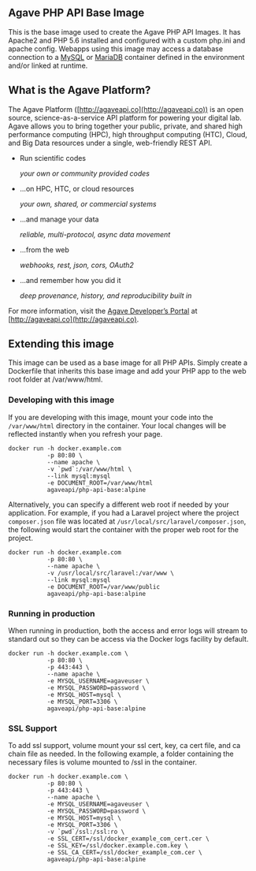 ## Agave PHP API Base Image

This is the base image used to create the Agave PHP API Images. It has Apache2 and PHP 5.6 installed and configured with a custom php.ini and apache config. Webapps using this image may access a database connection to a [MySQL](https://registry.hub.docker.com/u/library/mysql) or [MariaDB](https://registry.hub.docker.com/u/library/mariadb) container defined in the environment and/or linked at runtime.

## What is the Agave Platform?

The Agave Platform ([http://agaveapi.co](http://agaveapi.co)) is an open source, science-as-a-service API platform for powering your digital lab. Agave allows you to bring together your public, private, and shared high performance computing (HPC), high throughput computing (HTC), Cloud, and Big Data resources under a single, web-friendly REST API.

* Run scientific codes

  *your own or community provided codes*

* ...on HPC, HTC, or cloud resources

  *your own, shared, or commercial systems*

* ...and manage your data

  *reliable, multi-protocol, async data movement*

* ...from the web

  *webhooks, rest, json, cors, OAuth2*

* ...and remember how you did it

  *deep provenance, history, and reproducibility built in*

For more information, visit the [Agave Developer’s Portal](http://agaveapi.co) at [http://agaveapi.co](http://agaveapi.co).


## Extending this image

This image can be used as a base image for all PHP APIs. Simply create a Dockerfile that inherits this base image and add your PHP app to the web root folder at /var/www/html.

### Developing with this image

If you are developing with this image, mount your code into the `/var/www/html` directory in the container. Your local changes will be reflected instantly when you refresh your page.

```
docker run -h docker.example.com
           -p 80:80 \
           --name apache \
           -v `pwd`:/var/www/html \
           --link mysql:mysql
           -e DOCUMENT_ROOT=/var/www/html
           agaveapi/php-api-base:alpine
```

Alternatively, you can specify a different web root if needed by your application. For example, if you had a Laravel project where the project `composer.json` file was located at `/usr/local/src/laravel/composer.json`, the following would start the container with the proper web root for the project.

```
docker run -h docker.example.com
           -p 80:80 \
           --name apache \
           -v /usr/local/src/laravel:/var/www \
           --link mysql:mysql
           -e DOCUMENT_ROOT=/var/www/public
           agaveapi/php-api-base:alpine
```


### Running in production

When running in production, both the access and error logs will stream to standard out so they can be access via the Docker logs facility by default.

```
docker run -h docker.example.com \
           -p 80:80 \
           -p 443:443 \
           --name apache \
           -e MYSQL_USERNAME=agaveuser \
           -e MYSQL_PASSWORD=password \
           -e MYSQL_HOST=mysql \
           -e MYSQL_PORT=3306 \
           agaveapi/php-api-base:alpine
```

### SSL Support

To add ssl support, volume mount your ssl cert, key, ca cert file, and ca chain file as needed. In the following example, a folder containing the necessary files is volume mounted to /ssl in the container.

```
docker run -h docker.example.com \
           -p 80:80 \
           -p 443:443 \
           --name apache \
           -e MYSQL_USERNAME=agaveuser \
           -e MYSQL_PASSWORD=password \
           -e MYSQL_HOST=mysql \
           -e MYSQL_PORT=3306 \
           -v `pwd`/ssl:/ssl:ro \
           -e SSL_CERT=/ssl/docker_example_com_cert.cer \
           -e SSL_KEY=/ssl/docker.example.com.key \
           -e SSL_CA_CERT=/ssl/docker_example_com.cer \
           agaveapi/php-api-base:alpine
```
